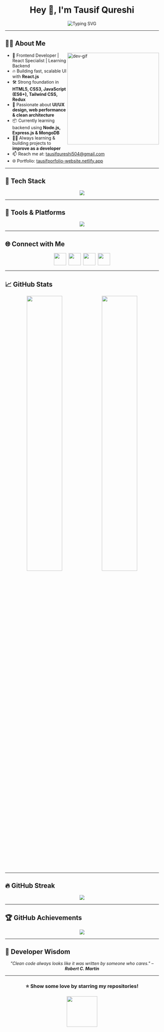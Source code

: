 <h1 align="center">Hey 👋, I'm Tausif Qureshi</h1>

<p align="center">
  <img src="https://readme-typing-svg.demolab.com?font=Fira+Code&size=24&duration=5000&pause=1500&center=true&vCenter=true&color=22D3EE&width=850&lines=Frontend+Developer+%7C+React+Specialist;Building+Scalable+and+Modern+Web+Interfaces;Proficient+in+React,+JavaScript,+and+Tailwind+CSS;Currently+Exploring+Node.js+and+MongoDB" alt="Typing SVG" />
</p>



---

## 🧑‍💻 About Me

<img src="https://cdn.dribbble.com/users/1162077/screenshots/3848914/programmer.gif" alt="dev-gif" align="right" width="300" />

- 🚀 Frontend Developer | React Specialist | Learning Backend  
- 🔥 Building fast, scalable UI with <strong>React.js</strong>
- 🛠️ Strong foundation in <strong>HTML5, CSS3, JavaScript (ES6+), Tailwind CSS, Redux</strong>
- 🎯 Passionate about **UI/UX design, web performance & clean architecture**  
- 📦 Currently learning backend using <strong>Node.js, Express.js & MongoDB</strong> 
- 👨‍💻 Always learning & building projects to <strong> improve as a developer </strong>
- 📫 Reach me at: [tausifqureshi504@gmail.com](mailto:tausifqureshi504@gmail.com)  
- 🌐 Portfolio: [tausifporfolio-website.netlify.app](https://tausifporfolio-website.netlify.app)  

---

## 🚀 Tech Stack

<p align="center">
  <img src="https://skillicons.dev/icons?i=html,css,js,react,redux,tailwind,bootstrap,materialui,nodejs,express,mongodb" />
</p>

---

## 🧰 Tools & Platforms

<p align="center">
  <img src="https://skillicons.dev/icons?i=vscode,github,git,postman,netlify,vercel,heroku,codepen,bash" />
</p>

---

## 🌐 Connect with Me

<p align="center">
  <a href="https://linkedin.com/in/tausif-qureshi" target="_blank"><img src="https://skillicons.dev/icons?i=linkedin" height="40"/></a>&nbsp;
  <a href="mailto:tausifqureshi504@gmail.com"><img src="https://cdn-icons-png.flaticon.com/128/732/732200.png" height="40"/></a>&nbsp;
  <a href="https://wa.me/8429097693" target="_blank"><img src="https://cdn-icons-png.flaticon.com/128/733/733585.png" height="40"/></a>&nbsp;
  <a href="https://twitter.com/Tausif_qu16823" target="_blank"><img src="https://skillicons.dev/icons?i=twitter" height="40"/></a>
</p>

---

## 📈 GitHub Stats

<p align="center">
  <img src="https://github-readme-stats.vercel.app/api?username=Tausifqureshi&show_icons=true&theme=tokyonight&hide_border=true" width="48%" />
  <img src="https://github-readme-stats.vercel.app/api/top-langs/?username=Tausifqureshi&layout=compact&theme=tokyonight&hide_border=true" width="48%" />
</p>

---

## 🔥 GitHub Streak

<p align="center">
  <img src="https://github-readme-streak-stats.herokuapp.com/?user=Tausifqureshi&theme=github-dark-blue&hide_border=true" />
</p>

---

## 🏆 GitHub Achievements

<p align="center">
  <img src="https://github-profile-trophy.vercel.app/?username=Tausifqureshi&theme=gruvbox&no-frame=true&row=1&column=7&margin-w=12&margin-h=12" />
</p>

---

## 🧠 Developer Wisdom

<p align="center">
  <i>"Clean code always looks like it was written by someone who cares." – <b>Robert C. Martin</b></i>
</p>

---

<h3 align="center">⭐ Show some love by starring my repositories!</h3>

<p align="center">
  <img src="https://media.giphy.com/media/26ufdipQqU2lhNA4g/giphy.gif" width="100" />
</p>
